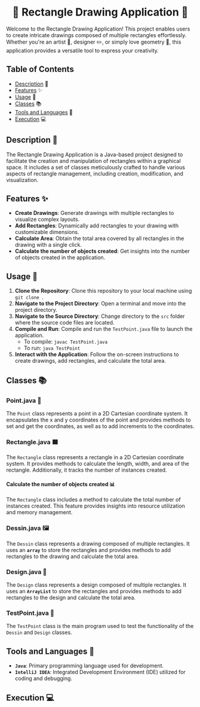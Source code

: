 <h1 align="center">🔷 Rectangle Drawing Application 🔷</h1>

Welcome to the Rectangle Drawing Application! This project enables users to create intricate drawings composed of multiple rectangles effortlessly. Whether you're an artist 🎨, designer ✏️, or simply love geometry 🔷, this application provides a versatile tool to express your creativity.

## Table of Contents

- [Description](#description) 📝
- [Features](#features) ✨
- [Usage](#usage) 🚀
- [Classes](#classes) 📚
- [Tools and Languages](#tools-and-languages) 🔧
- [Execution](#execution) 💻

## Description 📝

The Rectangle Drawing Application is a Java-based project designed to facilitate the creation and manipulation of rectangles within a graphical space. It includes a set of classes meticulously crafted to handle various aspects of rectangle management, including creation, modification, and visualization.

## Features ✨

- **Create Drawings**: Generate drawings with multiple rectangles to visualize complex layouts.
- **Add Rectangles**: Dynamically add rectangles to your drawing with customizable dimensions.
- **Calculate Area**: Obtain the total area covered by all rectangles in the drawing with a single click.
- **Calculate the number of objects created**: Get insights into the number of objects created in the application.

## Usage 🚀

1. **Clone the Repository**: Clone this repository to your local machine using `git clone `.
2. **Navigate to the Project Directory**: Open a terminal and move into the project directory.
3. **Navigate to the Source Directory**: Change directory to the `src` folder where the source code files are located.
4. **Compile and Run**: Compile and run the `TestPoint.java` file to launch the application.
   - To compile: `javac TestPoint.java`
   - To run: `java TestPoint`
5. **Interact with the Application**: Follow the on-screen instructions to create drawings, add rectangles, and calculate the total area.

## Classes 📚

### Point.java 🔹

The `Point` class represents a point in a 2D Cartesian coordinate system. It encapsulates the x and y coordinates of the point and provides methods to set and get the coordinates, as well as to add increments to the coordinates.

### Rectangle.java 🟩

The `Rectangle` class represents a rectangle in a 2D Cartesian coordinate system. It provides methods to calculate the length, width, and area of the rectangle. Additionally, it tracks the number of instances created.

#### Calculate the number of objects created 📊

The `Rectangle` class includes a method to calculate the total number of instances created. This feature provides insights into resource utilization and memory management.

### Dessin.java 🖼️

The `Dessin` class represents a drawing composed of multiple rectangles. It uses an **`array`** to store the rectangles and provides methods to add rectangles to the drawing and calculate the total area.

### Design.java 🎨

The `Design` class represents a design composed of multiple rectangles. It uses an **`ArrayList`** to store the rectangles and provides methods to add rectangles to the design and calculate the total area.

### TestPoint.java 🧪

The `TestPoint` class is the main program used to test the functionality of the `Dessin` and `Design` classes.

## Tools and Languages 🔧

- **`Java`**: Primary programming language used for development.
- **`IntelliJ IDEA`**: Integrated Development Environment (IDE) utilized for coding and debugging.

## Execution 💻
